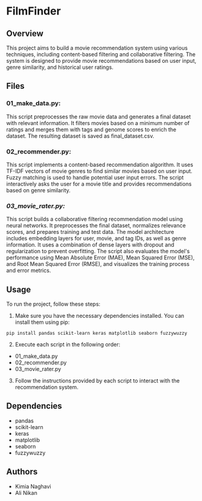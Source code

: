 # FilmFinder
## Overview
This project aims to build a movie recommendation system using various techniques, including content-based filtering and collaborative filtering. The system is designed to provide movie recommendations based on user input, genre similarity, and historical user ratings.

## Files
### **01_make_data.py:** 
This script preprocesses the raw movie data and generates a final dataset with relevant information. It filters movies based on a minimum number of ratings and merges them with tags and genome scores to enrich the dataset. The resulting dataset is saved as final_dataset.csv.

### **02_recommender.py:** 
This script implements a content-based recommendation algorithm. It uses TF-IDF vectors of movie genres to find similar movies based on user input. Fuzzy matching is used to handle potential user input errors. The script interactively asks the user for a movie title and provides recommendations based on genre similarity.

### ***03_movie_rater.py:*** 
This script builds a collaborative filtering recommendation model using neural networks. It preprocesses the final dataset, normalizes relevance scores, and prepares training and test data. The model architecture includes embedding layers for user, movie, and tag IDs, as well as genre information. It uses a combination of dense layers with dropout and regularization to prevent overfitting. The script also evaluates the model's performance using Mean Absolute Error (MAE), Mean Squared Error (MSE), and Root Mean Squared Error (RMSE), and visualizes the training process and error metrics.

## Usage
To run the project, follow these steps:

1. Make sure you have the necessary dependencies installed. You can install them using pip:

``` pip install pandas scikit-learn keras matplotlib seaborn fuzzywuzzy ```


2. Execute each script in the following order:
- 01_make_data.py
- 02_recommender.py
- 03_movie_rater.py


3. Follow the instructions provided by each script to interact with the recommendation system.

## Dependencies
- pandas
- scikit-learn
- keras
- matplotlib
- seaborn
- fuzzywuzzy

## Authors
- Kimia Naghavi
- Ali Nikan
